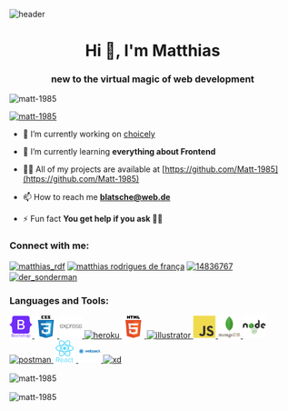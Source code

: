 ![header](https://capsule-render.vercel.app/api?type=slice&color=timeGradient&height=300&section=header&text=Hi%20there%20👋🏻&fontAlign=70&fontAlignY=25&fontSize=90&animation=fadeIn)




<h1 align="center">Hi 👋, I'm Matthias</h1>
<h3 align="center">new to the virtual magic of web development</h3>

<p align="left"> <img src="https://komarev.com/ghpvc/?username=matt-1985&label=Profile%20views&color=0e75b6&style=flat" alt="matt-1985" /> </p>

<p align="left"> <a href="https://github.com/ryo-ma/github-profile-trophy"><img src="https://github-profile-trophy.vercel.app/?username=matt-1985" alt="matt-1985" /></a> </p>

- 🔭 I’m currently working on [choicely](https://github.com/Matt-1985/choicely)

- 🌱 I’m currently learning **everything about Frontend**

- 👨‍💻 All of my projects are available at [https://github.com/Matt-1985](https://github.com/Matt-1985)

- 📫 How to reach me **blatsche@web.de**

- ⚡ Fun fact **You get help if you ask 🤟🏻**

<h3 align="left">Connect with me:</h3>
<p align="left">
<a href="https://codepen.io/matthias_rdf" target="blank"><img align="center" src="https://cdn.jsdelivr.net/npm/simple-icons@3.0.1/icons/codepen.svg" alt="matthias_rdf" height="30" width="40" /></a>
<a href="https://linkedin.com/in/matthias rodrigues de frança" target="blank"><img align="center" src="https://cdn.jsdelivr.net/npm/simple-icons@3.0.1/icons/linkedin.svg" alt="matthias rodrigues de frança" height="30" width="40" /></a>
<a href="https://stackoverflow.com/users/14836767" target="blank"><img align="center" src="https://cdn.jsdelivr.net/npm/simple-icons@3.0.1/icons/stackoverflow.svg" alt="14836767" height="30" width="40" /></a>
<a href="https://instagram.com/der_sonderman" target="blank"><img align="center" src="https://cdn.jsdelivr.net/npm/simple-icons@3.0.1/icons/instagram.svg" alt="der_sonderman" height="30" width="40" /></a>
</p>

<h3 align="left">Languages and Tools:</h3>
<p align="left"> <a href="https://getbootstrap.com" target="_blank"> <img src="https://raw.githubusercontent.com/devicons/devicon/master/icons/bootstrap/bootstrap-plain-wordmark.svg" alt="bootstrap" width="40" height="40"/> </a> <a href="https://www.w3schools.com/css/" target="_blank"> <img src="https://raw.githubusercontent.com/devicons/devicon/master/icons/css3/css3-original-wordmark.svg" alt="css3" width="40" height="40"/> </a> <a href="https://expressjs.com" target="_blank"> <img src="https://raw.githubusercontent.com/devicons/devicon/master/icons/express/express-original-wordmark.svg" alt="express" width="40" height="40"/> </a> <a href="https://heroku.com" target="_blank"> <img src="https://www.vectorlogo.zone/logos/heroku/heroku-icon.svg" alt="heroku" width="40" height="40"/> </a> <a href="https://www.w3.org/html/" target="_blank"> <img src="https://raw.githubusercontent.com/devicons/devicon/master/icons/html5/html5-original-wordmark.svg" alt="html5" width="40" height="40"/> </a> <a href="https://www.adobe.com/in/products/illustrator.html" target="_blank"> <img src="https://www.vectorlogo.zone/logos/adobe_illustrator/adobe_illustrator-icon.svg" alt="illustrator" width="40" height="40"/> </a> <a href="https://developer.mozilla.org/en-US/docs/Web/JavaScript" target="_blank"> <img src="https://raw.githubusercontent.com/devicons/devicon/master/icons/javascript/javascript-original.svg" alt="javascript" width="40" height="40"/> </a> <a href="https://www.mongodb.com/" target="_blank"> <img src="https://raw.githubusercontent.com/devicons/devicon/master/icons/mongodb/mongodb-original-wordmark.svg" alt="mongodb" width="40" height="40"/> </a> <a href="https://nodejs.org" target="_blank"> <img src="https://raw.githubusercontent.com/devicons/devicon/master/icons/nodejs/nodejs-original-wordmark.svg" alt="nodejs" width="40" height="40"/> </a> <a href="https://postman.com" target="_blank"> <img src="https://www.vectorlogo.zone/logos/getpostman/getpostman-icon.svg" alt="postman" width="40" height="40"/> </a> <a href="https://reactjs.org/" target="_blank"> <img src="https://raw.githubusercontent.com/devicons/devicon/master/icons/react/react-original-wordmark.svg" alt="react" width="40" height="40"/> </a> <a href="https://webpack.js.org" target="_blank"> <img src="https://raw.githubusercontent.com/devicons/devicon/d00d0969292a6569d45b06d3f350f463a0107b0d/icons/webpack/webpack-original-wordmark.svg" alt="webpack" width="40" height="40"/> </a> <a href="https://www.adobe.com/products/xd.html" target="_blank"> <img src="https://cdn.worldvectorlogo.com/logos/adobe-xd.svg" alt="xd" width="40" height="40"/> </a> </p>

<p><img align="center" src="https://github-readme-stats.vercel.app/api/top-langs?username=matt-1985&show_icons=true&locale=en&layout=compact" alt="matt-1985" /></p>

<p><img align="center" src="https://github-readme-streak-stats.herokuapp.com/?user=matt-1985&" alt="matt-1985" /></p>

